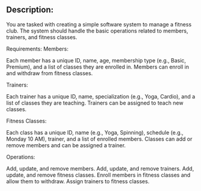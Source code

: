 ## Description:
You are tasked with creating a simple software system to manage a fitness club. The system should handle the basic operations related to members, trainers, and fitness classes.

Requirements:
Members:

Each member has a unique ID, name, age, membership type (e.g., Basic, Premium), and a list of classes they are enrolled in.
Members can enroll in and withdraw from fitness classes.

Trainers:

Each trainer has a unique ID, name, specialization (e.g., Yoga, Cardio), and a list of classes they are teaching.
Trainers can be assigned to teach new classes.

Fitness Classes:

Each class has a unique ID, name (e.g., Yoga, Spinning), schedule (e.g., Monday 10 AM), trainer, and a list of enrolled members.
Classes can add or remove members and can be assigned a trainer.

Operations:

Add, update, and remove members.
Add, update, and remove trainers.
Add, update, and remove fitness classes.
Enroll members in fitness classes and allow them to withdraw.
Assign trainers to fitness classes.